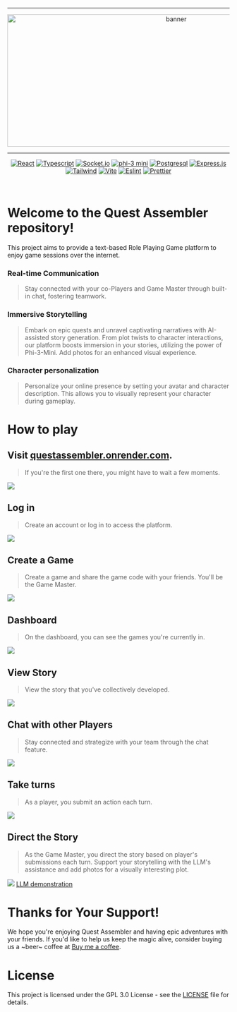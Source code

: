 <div align = center>

---

<img src="/assets/header.svg" width="750" height="300" alt="banner">

---

[![React](https://img.shields.io/badge/React-20232A?style=for-the-badge&logo=react&logoColor=61DAFB)](https://react.dev/)
[![Typescript](https://img.shields.io/badge/TypeScript-007ACC?style=for-the-badge&logo=typescript&logoColor=white)](https://www.typescriptlang.org/)
[![Socket.io](https://img.shields.io/badge/Socket.io-black?style=for-the-badge&logo=socket.io&badgeColor=010101)](https://socket.io/)
[![phi-3 mini](https://img.shields.io/badge/phi--3%20mini-fccc44?style=for-the-badge&logo=microsoft&logoColor=black)](https://huggingface.co/microsoft/Phi-3-mini-4k-instruct)
[![Postgresql](https://img.shields.io/badge/PostgreSQL-316192?style=for-the-badge&logo=postgresql&logoColor=white)](https://www.postgresql.org/)
[![Express.js](https://img.shields.io/badge/express.js-%23404d59.svg?style=for-the-badge&logo=express&logoColor=%2361DAFB)](https://expressjs.com/)
[![Tailwind](https://img.shields.io/badge/Tailwind_CSS-38B2AC?style=for-the-badge&logo=tailwind-css&logoColor=white)](https://tailwindcss.com/)
[![Vite](https://img.shields.io/badge/vite-%23646CFF.svg?style=for-the-badge&logo=vite&logoColor=white)](https://vitejs.dev/)
[![Eslint](https://img.shields.io/badge/eslint-3A33D1?style=for-the-badge&logo=eslint&logoColor=white)](https://eslint.org/)
[![Prettier](https://img.shields.io/badge/prettier-1A2C34?style=for-the-badge&logo=prettier&logoColor=F7BA3E)](https://prettier.io/)


<br>
</div>

# Welcome to the Quest Assembler repository! 
This project aims to provide a text-based Role Playing Game platform to enjoy game sessions over the internet.

### Real-time Communication
> Stay connected with your co-Players and Game Master through built-in chat, fostering teamwork.
  
### Immersive Storytelling
> Embark on epic quests and unravel captivating narratives with AI-assisted story generation. From plot twists to character interactions, our platform boosts immersion in your stories, utilizing the power of Phi-3-Mini. Add photos for an enhanced visual experience.

### Character personalization
> Personalize your online presence by setting your avatar and character description. This allows you to visually represent your character during gameplay.


# How to play
## Visit [questassembler.onrender.com](https://questassembler.onrender.com/). 
> If you're the first one there, you might have to wait a few moments.

![](/assets/LandingPage.png)

## Log in
> Create an account or log in to access the platform.

![](/assets/AuthLogin.png)

## Create a Game
> Create a game and share the game code with your friends. You'll be the Game Master.

![](/assets/CreateGame.png)

## Dashboard
> On the dashboard, you can see the games you're currently in.

![](/assets/Dashboard.png)

## View Story
> View the story that you've collectively developed.

![](/assets/ViewStory.png)

## Chat with other Players
> Stay connected and strategize with your team through the chat feature.

![](/assets/Chat.png)

## Take turns
> As a player, you submit an action each turn.

![](/assets/Turn.png)

## Direct the Story
> As the Game Master, you direct the story based on player's submissions each turn. Support your storytelling with the LLM's assistance and add photos for a visually interesting plot.

![](/assets/StoryChunk.png)
[LLM demonstration](https://www.youtube.com/watch?v=cdRVN7Uuv5U)

# Thanks for Your Support!
We hope you're enjoying Quest Assembler and having epic adventures with your friends. 
If you'd like to help us keep the magic alive, consider buying us a ~beer~ coffee at [Buy me a coffee](https://buymeacoffee.com/questuj). 


# License
This project is licensed under the GPL 3.0 License - see the [LICENSE](/LICENSE) file for details.

